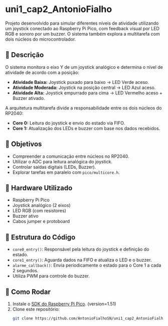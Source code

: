 # uni1_cap2_AntonioFialho

Projeto desenvolvido para simular diferentes níveis de atividade utilizando um joystick conectado ao Raspberry Pi Pico, com feedback visual por LED RGB e sonoro por um buzzer. O sistema também explora a multitarefa com dois núcleos do microcontrolador.

## 📌 Descrição

O sistema monitora o eixo Y de um joystick analógico e determina o nível de atividade de acordo com a posição:

- **Atividade Baixa:** Joystick puxado para baixo → LED Verde aceso.
- **Atividade Moderada:** Joystick na posição central → LED Azul aceso.
- **Atividade Alta:** Joystick empurrado para cima → LED Vermelho aceso + Buzzer ativado.

A arquitetura multitarefa divide a responsabilidade entre os dois núcleos do RP2040:

- **Core 0:** Leitura do joystick e envio do estado via FIFO.
- **Core 1:** Atualização dos LEDs e buzzer com base nos dados recebidos.

## 🎯 Objetivos

- Compreender a comunicação entre núcleos no RP2040.
- Utilizar o ADC para leitura analógica do joystick.
- Controlar saídas digitais (LEDs, Buzzer).
- Explorar tarefas em paralelo com `pico/multicore.h`.

## 🧰 Hardware Utilizado

- Raspberry Pi Pico
- Joystick analógico (2 eixos)
- LED RGB (com resistores)
- Buzzer ativo
- Cabos jumper e protoboard

## 🧠 Estrutura do Código

- `core0_entry()`: Responsável pela leitura do joystick e definição do estado.
- `core1_entry()`: Aguarda dados na FIFO e atualiza o LED e o buzzer.
- `alarme_callback()`: Envia periodicamente o estado para o Core 1 a cada 2 segundos.
- Utiliza PWM para controle do buzzer.

## 🚀 Como Rodar

1. Instale o [SDK do Raspberry Pi Pico](https://github.com/raspberrypi/pico-sdk). (version=1.51)
2. Clone este repositório:
   ```bash
   git clone https://github.com/AntonioFialhoSN/uni1_cap2_AntonioFialho.git
